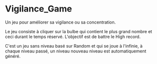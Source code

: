 # Vigilance_Game
Un jeu pour améliorer sa vigilance ou sa concentration.

Le jeu consiste à cliquer sur la bulbe qui contient le plus grand nombre et ceci durant le temps réservé. L'objectif est de battre le High record.

C'est un jeu sans niveau basé sur Random et qui se joue à l'infinie, à chaque niveau passé, un niveau nouveau niveau est automatiquement généré.
